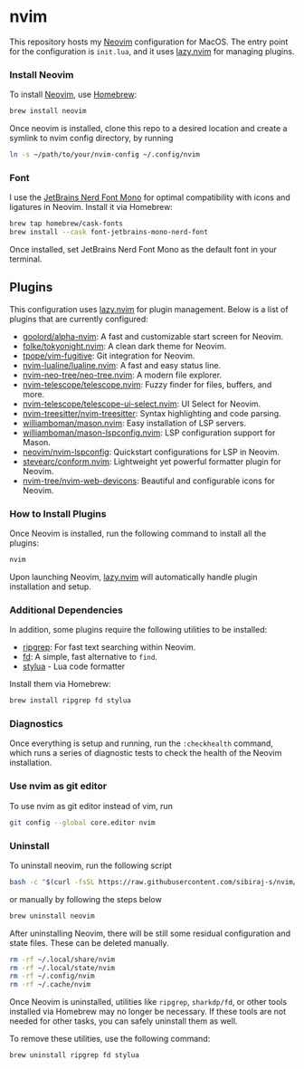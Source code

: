 # nvim

This repository hosts my [Neovim] configuration for MacOS. The entry point for the configuration is `init.lua`, and it uses [lazy.nvim] for managing plugins.

### Install Neovim

To install [Neovim], use [Homebrew]:

```bash
brew install neovim
```

Once neovim is installed, clone this repo to a desired location and create a symlink to nvim config directory, by running

```bash
ln -s ~/path/to/your/nvim-config ~/.config/nvim
```

### Font

I use the [JetBrains Nerd Font Mono](https://www.nerdfonts.com/font-downloads) for optimal compatibility with icons and ligatures in Neovim. Install it via Homebrew:

```bash
brew tap homebrew/cask-fonts
brew install --cask font-jetbrains-mono-nerd-font
```

Once installed, set JetBrains Nerd Font Mono as the default font in your terminal.

## Plugins

This configuration uses [lazy.nvim] for plugin management. Below is a list of plugins that are currently configured:

- [goolord/alpha-nvim](https://github.com/goolord/alpha-nvim): A fast and customizable start screen for Neovim.
- [folke/tokyonight.nvim](https://github.com/folke/tokyonight.nvim): A clean dark theme for Neovim.
- [tpope/vim-fugitive](https://github.com/tpope/vim-fugitive): Git integration for Neovim.
- [nvim-lualine/lualine.nvim](https://github.com/nvim-lualine/lualine.nvim): A fast and easy status line.
- [nvim-neo-tree/neo-tree.nvim](https://github.com/nvim-neo-tree/neo-tree.nvim): A modern file explorer.
- [nvim-telescope/telescope.nvim](https://github.com/nvim-telescope/telescope.nvim): Fuzzy finder for files, buffers, and more.
- [nvim-telescope/telescope-ui-select.nvim](https://github.com/nvim-telescope/telescope-ui-select.nvim): UI Select for Neovim.
- [nvim-treesitter/nvim-treesitter](https://github.com/nvim-treesitter/nvim-treesitter): Syntax highlighting and code parsing.
- [williamboman/mason.nvim](https://github.com/williamboman/mason.nvim): Easy installation of LSP servers.
- [williamboman/mason-lspconfig.nvim](https://github.com/williamboman/mason-lspconfig.nvim): LSP configuration support for Mason.
- [neovim/nvim-lspconfig](https://github.com/neovim/nvim-lspconfig): Quickstart configurations for LSP in Neovim.
- [stevearc/conform.nvim](https://github.com/stevearc/conform.nvim): Lightweight yet powerful formatter plugin for Neovim.
- [nvim-tree/nvim-web-devicons](https://github.com/nvim-tree/nvim-web-devicons): Beautiful and configurable icons for Neovim.

### How to Install Plugins

Once Neovim is installed, run the following command to install all the plugins:

```bash
nvim
```

Upon launching Neovim, [lazy.nvim] will automatically handle plugin installation and setup.

### Additional Dependencies

In addition, some plugins require the following utilities to be installed:

- [ripgrep]: For fast text searching within Neovim.
- [fd]: A simple, fast alternative to `find`.
- [stylua] - Lua code formatter

Install them via Homebrew:

```bash
brew install ripgrep fd stylua
```

### Diagnostics

Once everything is setup and running, run the `:checkhealth` command, which runs a series of diagnostic tests to check the health of the Neovim installation.

### Use nvim as git editor

To use nvim as git editor instead of vim, run

```bash
git config --global core.editor nvim
```

### Uninstall

To uninstall neovim, run the following script

```bash
bash -c "$(curl -fsSL https://raw.githubusercontent.com/sibiraj-s/nvim/master/uninstall.sh)"
```

or manually by following the steps below

```bash
brew uninstall neovim
```

After uninstalling Neovim, there will be still some residual configuration and state files. These can be deleted manually.

```bash
rm -rf ~/.local/share/nvim
rm -rf ~/.local/state/nvim
rm -rf ~/.config/nvim
rm -rf ~/.cache/nvim
```

Once Neovim is uninstalled, utilities like `ripgrep`, `sharkdp/fd`, or other tools installed via Homebrew may no longer be necessary. If these tools are not needed for other tasks, you can safely uninstall them as well.

To remove these utilities, use the following command:

```bash
brew uninstall ripgrep fd stylua
```

<!-- Links -->

[Homebrew]: https://brew.sh
[ripgrep]: https://github.com/BurntSushi/ripgrep
[fd]: https://github.com/sharkdp/fd
[stylua]: https://github.com/JohnnyMorganz/StyLua
[Neovim]: https://neovim.io
[lazy.nvim]: https://github.com/folke/lazy.nvim
